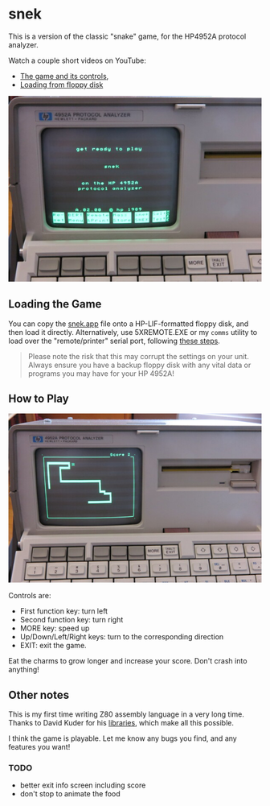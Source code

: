 # snek

This is a version of the classic "snake" game, for the HP4952A protocol analyzer.

Watch a couple short videos on YouTube:
- [The game and its controls](https://youtu.be/JG0uQsgZgHg),
- [Loading from floppy disk](https://youtu.be/stfrGg_9uP4)


![snek1_small](snek1_small.jpg)


## Loading the Game

You can copy the [snek.app](snek.app) file onto a HP-LIF-formatted floppy disk, and then load it directly.  Alternatively, use 5XREMOTE.EXE or my `comms` utility to load over the "remote/printer" serial port, following [these steps](../remote-protocol/README.md).

> Please note the risk that this may corrupt the settings on your unit. Always ensure you have a backup floppy disk with any vital data or programs you may have for your HP 4952A!

## How to Play

![snek2_small](snek2_small.jpg)

Controls are:
* First function key: turn left
* Second function key: turn right
* MORE key: speed up
* Up/Down/Left/Right keys: turn to the corresponding direction
* EXIT: exit the game.

Eat the charms to grow longer and increase your score.  Don't crash into anything!


## Other notes

This is my first time writing Z80 assembly language in a very long time.  Thanks to David Kuder for his [libraries](https://github.com/dkgrizzly/4952oss), which make all this possible.

I think the game is playable.  Let me know any bugs you find, and any features you want!


### TODO

- better exit info screen including score
- don't stop to animate the food

